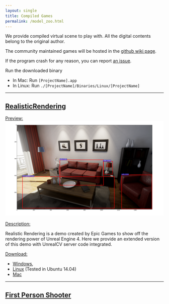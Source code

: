 ```yaml
---
layout: single
title: Compiled Games
permalink: /model_zoo.html
---
```


We provide compiled virtual scene to play with. All the digital contents belong to the original author.
<!-- add more formal license information -->

The community maintained games will be hosted in the [github wiki page](http://).

If the program crash for any reason, you can report [an issue](https://github.com/qiuwch/unrealcv/issues).

Run the downloaded binary

- In Mac: Run `[ProjectName].app`
- In Linux: Run `./[ProjectName]/Binaries/Linux/[ProjectName]`

---

## [RealisticRendering](https://docs.unrealengine.com/latest/INT/Resources/Showcases/RealisticRendering/)
<div id="realistic_rendering"></div>

<u>Preview:</u>
![teaser](images/realistic_rendering.png)

<u>Description:</u>

Realistic Rendering is a demo created by Epic Games to show off the rendering power of Unreal Engine 4. Here we provide an extended version of this demo with UnrealCV server code integrated.

<u>Download:</u>

- [Windows](https://s3-ap-northeast-1.amazonaws.com/unrealcv-scene/realisticrendering-win-20160610.zip),
- [Linux](https://s3-ap-northeast-1.amazonaws.com/unrealcv-scene/RealisticRendering-linux-bbab55e-f8109b9.zip) (Tested in Ubuntu 14.04)
- [Mac](https://s3-ap-northeast-1.amazonaws.com/unrealcv-scene/RealisticRendering-mac-bbab55e-f8109b9.zip)

---

## [First Person Shooter]()
